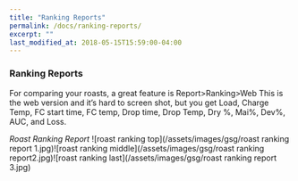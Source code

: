 ```yaml
---
title: "Ranking Reports"
permalink: /docs/ranking-reports/
excerpt: ""
last_modified_at: 2018-05-15T15:59:00-04:00
---
```


### Ranking Reports

For comparing your roasts, a great feature is Report>Ranking>Web
This is the web version and it’s hard to screen shot, but you get Load, Charge Temp, FC start time, FC temp, Drop time, Drop Temp, Dry %, Mai%, Dev%, AUC, and Loss.

*Roast Ranking Report*
![roast ranking top](/assets/images/gsg/roast ranking report 1.jpg)![roast ranking middle](/assets/images/gsg/roast ranking report2.jpg)![roast ranking last](/assets/images/gsg/roast ranking report 3.jpg)
